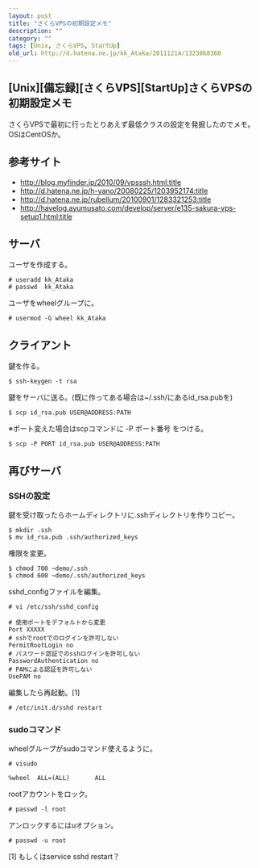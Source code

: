 ```yaml
---
layout: post
title: "さくらVPSの初期設定メモ"
description: ""
category: ""
tags: [Unix, さくらVPS, StartUp]
old_url: http://d.hatena.ne.jp/kk_Ataka/20111214/1323868360
---
```


\[Unix\]\[備忘録\]\[さくらVPS\]\[StartUp\]さくらVPSの初期設定メモ
-----------------------------------------------------------------

さくらVPSで最初に行ったとりあえず最低クラスの設定を発掘したのでメモ。OSはCentOSか。

参考サイト
----------

-   <http://blog.myfinder.jp/2010/09/vpsssh.html:title>
-   <http://d.hatena.ne.jp/h-yano/20080225/1203952174:title>
-   <http://d.hatena.ne.jp/rubellum/20100901/1283321253:title>
-   <http://havelog.ayumusato.com/develop/server/e135-sakura-vps-setup1.html:title>

サーバ
------

ユーザを作成する。

    # useradd kk_Ataka
    # passwd  kk_Ataka

ユーザをwheelグループに。

    # usermod -G wheel kk_Ataka

クライアント
------------

鍵を作る。

    $ ssh-keygen -t rsa

鍵をサーバに送る。(既に作ってある場合は~/.ssh/にあるid\_rsa.pubを)

    $ scp id_rsa.pub USER@ADDRESS:PATH

※ポート変えた場合はscpコマンドに -P ポート番号 をつける。

    $ scp -P PORT id_rsa.pub USER@ADDRESS:PATH

再びサーバ
----------

### SSHの設定

鍵を受け取ったらホームディレクトリに.sshディレクトリを作りコピー。

    $ mkdir .ssh
    $ mv id_rsa.pub .ssh/authorized_keys

権限を変更。

    $ chmod 700 ~demo/.ssh
    $ chmod 600 ~demo/.ssh/authorized_keys

sshd\_configファイルを編集。

    # vi /etc/ssh/sshd_config

``` ?
# 使用ポートをデフォルトから変更
Port XXXXX 
# sshでrootでのログインを許可しない
PermitRootLogin no
# パスワード認証でのsshログインを許可しない
PasswordAuthentication no
# PAMによる認証を許可しない
UsePAM no
```

編集したら再起動。[1]

    # /etc/init.d/sshd restart

### sudoコマンド

wheelグループがsudoコマンド使えるように。

    # visudo

    %wheel  ALL=(ALL)       ALL  

rootアカウントをロック。

    # passwd -l root  

アンロックするにはuオプション。

    # passwd -u root

[1] もしくはservice sshd restart？
